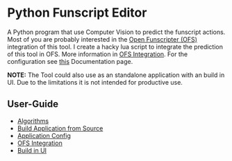 # Python Funscript Editor

A Python program that use Computer Vision to predict the funscript actions. Most of you are probably interested in the [Open Funscripter (OFS)](https://github.com/OpenFunscripter/OFS) integration of this tool. I create a hacky lua script to integrate the prediction of this tool in OFS. More information in [OFS Integration](user-guide/ofs-integration.md). For the configuration see [this](user-guide/config.md) Documentation page.

**NOTE:** The Tool could also use as an standalone application with an build in UI. Due to the limitations it is not intended for productive use.

## User-Guide

- [Algorithms](user-guide/algorithms.md)
- [Build Application from Source](user-guide/build.md)
- [Application Config](user-guide/config.md)
- [OFS Integration](user-guide/ofs-integration.md)
- [Build in UI](user-guide/ui.md)
